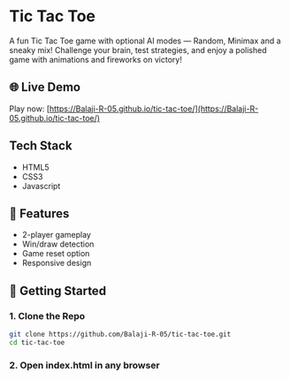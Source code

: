# Tic Tac Toe
A fun Tic Tac Toe game with optional AI modes — Random, Minimax and a sneaky mix! Challenge your brain, test strategies, and enjoy a polished game with animations and fireworks on victory!

## 🌐 Live Demo
Play now: [https://Balaji-R-05.github.io/tic-tac-toe/](https://Balaji-R-05.github.io/tic-tac-toe/)

## Tech Stack
- HTML5
- CSS3
- Javascript

## 🚀 Features
- 2-player gameplay
- Win/draw detection
- Game reset option
- Responsive design

## 🚀 Getting Started
### 1. Clone the Repo
```bash
git clone https://github.com/Balaji-R-05/tic-tac-toe.git
cd tic-tac-toe
```
### 2. Open index.html in any browser
